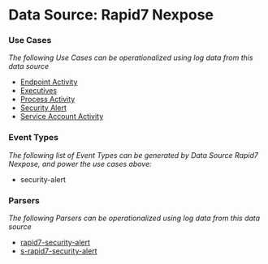 Data Source: Rapid7 Nexpose
===========================

### Use Cases

_The following Use Cases can be operationalized using log data from this data source_

* [Endpoint Activity](usecase_endpoint_activity.md)
* [Executives](usecase_executives.md)
* [Process Activity](usecase_process_activity.md)
* [Security Alert](usecase_security_alert.md)
* [Service Account Activity](usecase_service_account_activity.md)


### Event Types

_The following list of Event Types can be generated by Data Source Rapid7 Nexpose, and power the use cases above:_

- security-alert


### Parsers

_The following Parsers can be operationalized using log data from this data source_

* [rapid7-security-alert](parserContent_rapid7-security-alert.md)
* [s-rapid7-security-alert](parserContent_s-rapid7-security-alert.md)

